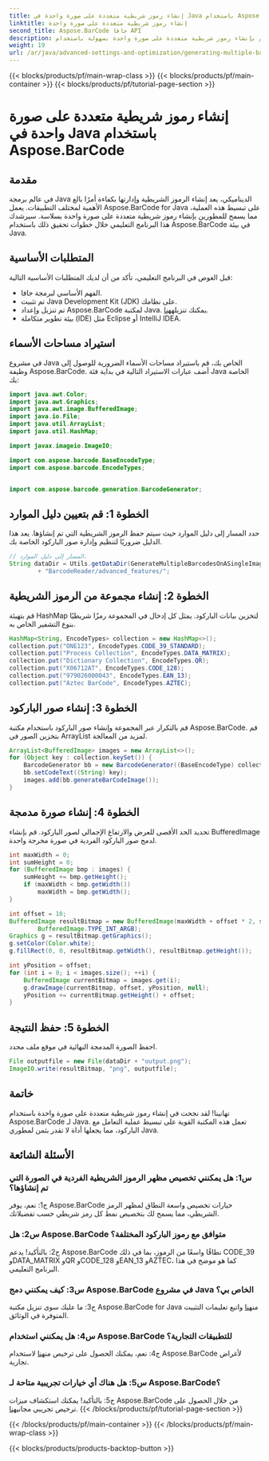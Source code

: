 ```yaml
---
title: إنشاء رموز شريطية متعددة على صورة واحدة في Java باستخدام Aspose.BarCode
linktitle: إنشاء رموز شريطية متعددة على صورة واحدة
second_title: Aspose.BarCode جافا API
description: قم بإنشاء رموز شريطية متعددة على صورة واحدة بسهولة باستخدام Aspose.BarCode لـ Java. اتبع دليلنا خطوة بخطوة للتكامل السلس.
weight: 19
url: /ar/java/advanced-settings-and-optimization/generating-multiple-barcodes-single-image/
---
```


{{< blocks/products/pf/main-wrap-class >}}
{{< blocks/products/pf/main-container >}}
{{< blocks/products/pf/tutorial-page-section >}}

# إنشاء رموز شريطية متعددة على صورة واحدة في Java باستخدام Aspose.BarCode

## مقدمة

في عالم برمجة Java الديناميكي، يعد إنشاء الرموز الشريطية وإدارتها بكفاءة أمرًا بالغ الأهمية لمختلف التطبيقات. يعمل Aspose.BarCode for Java على تبسيط هذه العملية، مما يسمح للمطورين بإنشاء رموز شريطية متعددة على صورة واحدة بسلاسة. سيرشدك هذا البرنامج التعليمي خلال خطوات تحقيق ذلك باستخدام Aspose.BarCode في بيئة Java.

## المتطلبات الأساسية

قبل الغوص في البرنامج التعليمي، تأكد من أن لديك المتطلبات الأساسية التالية:

- الفهم الأساسي لبرمجة جافا.
- تم تثبيت Java Development Kit (JDK) على نظامك.
- تم تنزيل وإعداد Aspose.BarCode لمكتبة Java. يمكنك تنزيله[هنا](https://releases.aspose.com/barcode/java/).
- بيئة تطوير متكاملة (IDE) مثل Eclipse أو IntelliJ IDEA.

## استيراد مساحات الأسماء

في مشروع Java الخاص بك، قم باستيراد مساحات الأسماء الضرورية للوصول إلى وظيفة Aspose.BarCode. أضف عبارات الاستيراد التالية في بداية فئة Java الخاصة بك:

```java
import java.awt.Color;
import java.awt.Graphics;
import java.awt.image.BufferedImage;
import java.io.File;
import java.util.ArrayList;
import java.util.HashMap;

import javax.imageio.ImageIO;

import com.aspose.barcode.BaseEncodeType;
import com.aspose.barcode.EncodeTypes;


import com.aspose.barcode.generation.BarcodeGenerator;
```

## الخطوة 1: قم بتعيين دليل الموارد

حدد المسار إلى دليل الموارد حيث سيتم حفظ الرموز الشريطية التي تم إنشاؤها. يعد هذا الدليل ضروريًا لتنظيم وإدارة صور الباركود الخاصة بك.

```java
// المسار إلى دليل الموارد.
String dataDir = Utils.getDataDir(GenerateMultipleBarcodesOnASingleImage.class)
        + "BarcodeReader/advanced_features/";
```

## الخطوة 2: إنشاء مجموعة من الرموز الشريطية

قم بتهيئة HashMap لتخزين بيانات الباركود. يمثل كل إدخال في المجموعة رمزًا شريطيًا بنوع التشفير الخاص به.

```java
HashMap<String, EncodeTypes> collection = new HashMap<>();
collection.put("ONE123", EncodeTypes.CODE_39_STANDARD);
collection.put("Process Collection", EncodeTypes.DATA_MATRIX);
collection.put("Dictionary Collection", EncodeTypes.QR);
collection.put("X06712AT", EncodeTypes.CODE_128);
collection.put("979026000043", EncodeTypes.EAN_13);
collection.put("Aztec BarCode", EncodeTypes.AZTEC);
```

## الخطوة 3: إنشاء صور الباركود

قم بالتكرار عبر المجموعة وإنشاء صور الباركود باستخدام مكتبة Aspose.BarCode. قم بتخزين الصور في ArrayList لمزيد من المعالجة.

```java
ArrayList<BufferedImage> images = new ArrayList<>();
for (Object key : collection.keySet()) {
    BarcodeGenerator bb = new BarcodeGenerator((BaseEncodeType) collection.get(key));
    bb.setCodeText((String) key);
    images.add(bb.generateBarCodeImage());
}
```

## الخطوة 4: إنشاء صورة مدمجة

تحديد الحد الأقصى للعرض والارتفاع الإجمالي لصور الباركود. قم بإنشاء BufferedImage لدمج صور الباركود الفردية في صورة مخرجة واحدة.

```java
int maxWidth = 0;
int sumHeight = 0;
for (BufferedImage bmp : images) {
    sumHeight += bmp.getHeight();
    if (maxWidth < bmp.getWidth())
        maxWidth = bmp.getWidth();
}

int offset = 10;
BufferedImage resultBitmap = new BufferedImage(maxWidth + offset * 2, sumHeight + offset * images.size(),
        BufferedImage.TYPE_INT_ARGB);
Graphics g = resultBitmap.getGraphics();
g.setColor(Color.white);
g.fillRect(0, 0, resultBitmap.getWidth(), resultBitmap.getHeight());

int yPosition = offset;
for (int i = 0; i < images.size(); ++i) {
    BufferedImage currentBitmap = images.get(i);
    g.drawImage(currentBitmap, offset, yPosition, null);
    yPosition += currentBitmap.getHeight() + offset;
}
```
## الخطوة 5: حفظ النتيجة

احفظ الصورة المدمجة النهائية في موقع ملف محدد.

```java
File outputfile = new File(dataDir + "output.png");
ImageIO.write(resultBitmap, "png", outputfile);
```

## خاتمة

تهانينا! لقد نجحت في إنشاء رموز شريطية متعددة على صورة واحدة باستخدام Aspose.BarCode لـ Java. تعمل هذه المكتبة القوية على تبسيط عملية التعامل مع الباركود، مما يجعلها أداة لا تقدر بثمن لمطوري Java.

## الأسئلة الشائعة

### س1: هل يمكنني تخصيص مظهر الرموز الشريطية الفردية في الصورة التي تم إنشاؤها؟

ج1: نعم، يوفر Aspose.BarCode خيارات تخصيص واسعة النطاق لمظهر الرمز الشريطي، مما يسمح لك بتخصيص نمط كل رمز شريطي حسب تفضيلاتك.

### س2: هل Aspose.BarCode متوافق مع رموز الباركود المختلفة؟

ج2: بالتأكيد! يدعم Aspose.BarCode نطاقًا واسعًا من الرموز، بما في ذلك CODE_39 وDATA_MATRIX وQR وCODE_128 وEAN_13 وAZTEC، كما هو موضح في هذا البرنامج التعليمي.

### س3: كيف يمكنني دمج Aspose.BarCode في مشروع Java الخاص بي؟

 ج3: ما عليك سوى تنزيل مكتبة Aspose.BarCode for Java من[هنا](https://releases.aspose.com/barcode/java/) واتبع تعليمات التثبيت المتوفرة في الوثائق.

### س4: هل يمكنني استخدام Aspose.BarCode للتطبيقات التجارية؟

 ج4: نعم، يمكنك الحصول على ترخيص من[هنا](https://purchase.aspose.com/buy) لاستخدام Aspose.BarCode لأغراض تجارية.

### س5: هل هناك أي خيارات تجريبية متاحة لـ Aspose.BarCode؟

 ج5: بالتأكيد! يمكنك استكشاف ميزات Aspose.BarCode من خلال الحصول على ترخيص تجريبي مجاني[هنا](https://releases.aspose.com/).
{{< /blocks/products/pf/tutorial-page-section >}}

{{< /blocks/products/pf/main-container >}}
{{< /blocks/products/pf/main-wrap-class >}}

{{< blocks/products/products-backtop-button >}}

